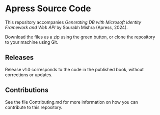# Apress Source Code

This repository accompanies *Generating DB with Microsoft Identity Framework and Web API* by Sourabh Mishra (Apress, 2024).


Download the files as a zip using the green button, or clone the repository to your machine using Git.

## Releases

Release v1.0 corresponds to the code in the published book, without corrections or updates.

## Contributions

See the file Contributing.md for more information on how you can contribute to this repository.